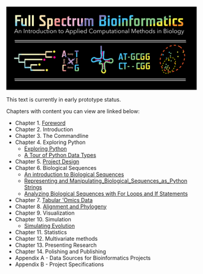![Full Spectrum Bioinformatics](./cover_image/full_spectrum_bioinformatics_cover.png "A cover image for Full Spectrum Bioinformatics, showing the text title in rainbow colors with a phylogenetic tree, nucleotide substitution diagram, tRNA secondary structure, sequence alignment and principle coordinates analysis plot shown below it.")

This text is currently in early prototype status. 

Chapters with content you can view are linked below:

- Chapter 1. [Foreword](./content/01_foreword/foreword.ipynb)
- Chapter 2. Introduction
- Chapter 3. The Commandline
- Chapter 4. Exploring Python
     - [Exploring Python](./content/04_exploring_python/exploring_python.ipynb)
     - [A Tour of Python Data Types](./content/exploring_python_data_types.ipynb)
- Chapter 5. [Project Design](./content/05_project_design/project_design.ipynb) 
- Chapter 6. Biological Sequences
     - [An introduction to Biological Sequences](./content/06_biological_sequences/biological_sequences.ipynb)
     - [Representing and Manipulating_Biological_Sequences_as_Python Strings](./content/06_biological_sequences/representing_and_manipulating_biological_sequences_with_python_strings.ipynb)
     - [Analyzing Biological Sequences with For Loops and If Statements](./content/06_biological_sequences/using_for_loops_to_analyze_biological_sequences.ipynb)
- Chapter 7. [Tabular 'Omics Data](./content/07_tabular_omics_data/tabular_omics_data.ipynb) 
- Chapter 8. [Alignment and Phylogeny](./content/08_phylogenetic_trees/phylogenetic_trees.ipynb)
- Chapter 9. Visualization
- Chapter 10. Simulation
     - [Simulating Evolution](./content/10_simulation/simulating_evolution.ipynb)
- Chapter 11. Statistics
- Chapter 12. Multivariate methods
- Chapter 13. Presenting Research
- Chapter 14. Polishing and Publishing
- Appendix A - Data Sources for Bioinformatics Projects
- Appendix B - Project Specifications 

